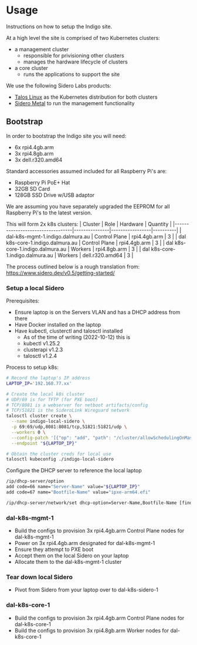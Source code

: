 # Usage

Instructions on how to setup the Indigo site.

At a high level the site is comprised of two Kubernetes clusters:
* a management cluster
  * responsible for privisioning other clusters
  * manages the hardware lifecycle of clusters
* a core cluster
  * runs the applications to support the site

We use the following Sidero Labs products:
* [Talos Linux](https://www.talos.dev/) as the Kubernetes distribution for both clusters
* [Sidero Metal](https://www.sidero.dev/) to run the management functionality

## Bootstrap

In order to bootstrap the Indigo site you will need:
* 6x rpi4.4gb.arm
* 3x rpi4.8gb.arm
* 3x dell.r320.amd64

Standard accessories assumed included for all Raspberry Pi's are:
* Raspberry Pi PoE+ Hat
* 32GB SD Card
* 128GB SSD Drive w/USB adaptor

We are assuming you have separately upgraded the EEPROM for all Raspberry Pi's to the latest version.

This will form 2x k8s clusters:
| Cluster                          | Role          | Hardware        | Quantity |
|----------------------------------|---------------|-----------------|----------|
| dal-k8s-mgmt-1.indigo.dalmura.au | Control Plane | rpi4.4gb.arm    |        3 |
| dal k8s-core-1.indigo.dalmura.au | Control Plane | rpi4.4gb.arm    |        3 |
| dal k8s-core-1.indigo.dalmura.au | Workers       | rpi4.8gb.arm    |        3 |
| dal k8s-core-1.indigo.dalmura.au | Workers       | dell.r320.amd64 |        3 |

The process outlined below is a rough translation from: https://www.sidero.dev/v0.5/getting-started/

### Setup a local Sidero

Prerequisites:
* Ensure laptop is on the Servers VLAN and has a DHCP address from there
* Have Docker installed on the laptop
* Have kubectl, clusterctl and talosctl installed
  * As of the time of writing (2022-10-12) this is
  * kubectl v1.25.2
  * clusterapi v1.2.3
  * talosctl v1.2.4

Process to setup k8s:
```bash
# Record the laptop's IP address
LAPTOP_IP='192.168.77.xx'

# Create the local k8s cluster
# UDP/69 is for TFTP (for PXE boot)
# TCP/8081 is a webserver for netboot artifacts/config
# TCP/51821 is the SideroLink Wireguard network
talosctl cluster create \
  --name indigo-local-sidero \
  -p 69:69/udp,8081:8081/tcp,51821:51821/udp \
  --workers 0 \
  --config-patch '[{"op": "add", "path": "/cluster/allowSchedulingOnMasters", "value": true}]' \
  --endpoint "${LAPTOP_IP}"

# Obtain the cluster creds for local use
talosctl kubeconfig ./indigo-local-sidero
```

Configure the DHCP server to reference the local laptop
```bash
/ip/dhcp-server/option
add code=66 name="Server-Name" value="${LAPTOP_IP}"
add code=67 name="Bootfile-Name" value="ipxe-arm64.efi"

/ip/dhcp-server/network/set dhcp-option=Server-Name,Bootfile-Name [find name="SERVER_VLAN_DHCP"]
```

### dal-k8s-mgmt-1

* Build the configs to provision 3x rpi4.4gb.arm Control Plane nodes for dal-k8s-mgmt-1
* Power on 3x rpi4.4gb.arm designated for dal-k8s-mgmt-1
* Ensure they attempt to PXE boot
* Accept them on the local Sidero on your laptop
* Allocate them to the dal-k8s-mgmt-1 cluster

### Tear down local Sidero

* Pivot from Sidero from your laptop over to dal-k8s-sidero-1

### dal-k8s-core-1

* Build the configs to provision 3x rpi4.4gb.arm Control Plane nodes for dal-k8s-core-1
* Build the configs to provision 3x rpi4.8gb.arm Worker nodes for dal-k8s-core-1

